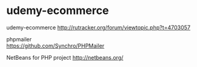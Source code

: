 udemy-ecommerce
===============

udemy-ecommerce
http://rutracker.org/forum/viewtopic.php?t=4703057


phpmailer  
https://github.com/Synchro/PHPMailer
  

NetBeans for PHP project
http://netbeans.org/
